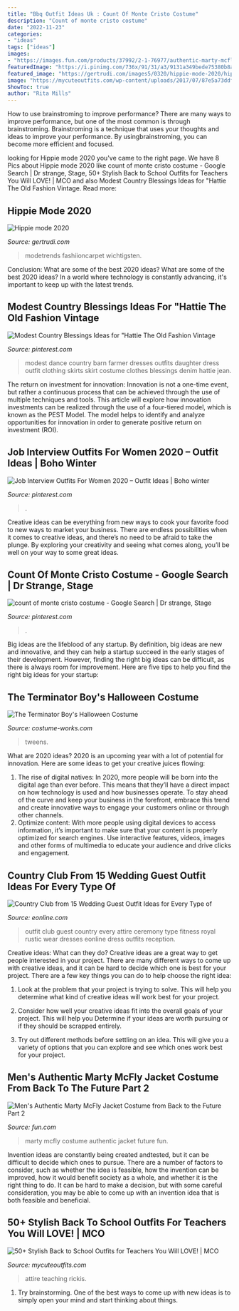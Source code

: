 ```yaml
---
title: "Bbq Outfit Ideas Uk : Count Of Monte Cristo Costume"
description: "Count of monte cristo costume"
date: "2022-11-23"
categories:
- "ideas"
tags: ["ideas"]
images:
- "https://images.fun.com/products/37992/2-1-76977/authentic-marty-mcfly-jacket.jpg"
featuredImage: "https://i.pinimg.com/736x/91/31/a3/9131a349bede75380b8a1581a8f9674b--old-fashion-fashion-vintage.jpg"
featured_image: "https://gertrudi.com/images5/0320/hippie-mode-2020/hippie-mode-2020-99_3.jpg"
image: "https://mycuteoutfits.com/wp-content/uploads/2017/07/87e5a73ddf3b00c659e179e986c879fa-415x1024.jpg"
ShowToc: true
author: "Rita Mills"
---
```



How to use brainstroming to improve performance?
There are many ways to improve performance, but one of the most common is through brainstroming. Brainstroming is a technique that uses your thoughts and ideas to improve your performance. By usingbrainstroming, you can become more efficient and focused.

	

		
looking for Hippie mode 2020 you've came to the right page. We have 8 Pics about Hippie mode 2020 like count of monte cristo costume - Google Search | Dr strange, Stage, 50+ Stylish Back to School Outfits for Teachers You Will LOVE! | MCO and also Modest Country Blessings Ideas for &quot;Hattie The Old Fashion Vintage. Read more:
		
    
## Hippie Mode 2020

<img loading=lazy src="https://gertrudi.com/images5/0320/hippie-mode-2020/hippie-mode-2020-99_3.jpg" onerror="this.onerror=null;this.src='https://tse3.mm.bing.net/th?id=OIP.Wq9BlqldNLBpcflsdsYcrAAAAA&amp;pid=15.1';" alt="Hippie mode 2020">

_Source: gertrudi.com_

>modetrends fashiioncarpet wichtigsten. 

	

Conclusion: What are some of the best 2020 ideas?
What are some of the best 2020 ideas? In a world where technology is constantly advancing, it's important to keep up with the latest trends.

    
## Modest Country Blessings Ideas For &quot;Hattie The Old Fashion Vintage

<img loading=lazy src="https://i.pinimg.com/736x/91/31/a3/9131a349bede75380b8a1581a8f9674b--old-fashion-fashion-vintage.jpg" onerror="this.onerror=null;this.src='https://tse4.mm.bing.net/th?id=OIP.AZxcLq1AcOw5R-I9uZj_FAHaLG&amp;pid=15.1';" alt="Modest Country Blessings Ideas for &quot;Hattie The Old Fashion Vintage">

_Source: pinterest.com_

>modest dance country barn farmer dresses outfits daughter dress outfit clothing skirts skirt costume clothes blessings denim hattie jean. 

	

The return on investment for innovation:
Innovation is not a one-time event, but rather a continuous process that can be achieved through the use of multiple techniques and tools. This article will explore how innovation investments can be realized through the use of a four-tiered model, which is known as the PEST Model. The model helps to identify and analyze opportunities for innovation in order to generate positive return on investment (ROI).

    
## Job Interview Outfits For Women 2020 – Outfit Ideas | Boho Winter

<img loading=lazy src="https://i.pinimg.com/736x/29/1a/be/291abe689e9d0f9e79a3ae1c5462811d.jpg" onerror="this.onerror=null;this.src='https://tse3.mm.bing.net/th?id=OIP.vyrT0TnUIcjCxDbgUkNmbgHaLH&amp;pid=15.1';" alt="Job Interview Outfits For Women 2020 – Outfit Ideas | Boho winter">

_Source: pinterest.com_

>. 

	

Creative ideas can be everything from new ways to cook your favorite food to new ways to market your business. There are endless possibilities when it comes to creative ideas, and there’s no need to be afraid to take the plunge. By exploring your creativity and seeing what comes along, you’ll be well on your way to some great ideas.

    
## Count Of Monte Cristo Costume - Google Search | Dr Strange, Stage

<img loading=lazy src="https://i.pinimg.com/736x/fe/ff/64/feff64decf30f48e2f0fdde30d3aff57.jpg" onerror="this.onerror=null;this.src='https://tse1.mm.bing.net/th?id=OIP.FOlVnD8urZYII6PrR4mcrAHaLE&amp;pid=15.1';" alt="count of monte cristo costume - Google Search | Dr strange, Stage">

_Source: pinterest.com_

>. 

	

Big ideas are the lifeblood of any startup. By definition, big ideas are new and innovative, and they can help a startup succeed in the early stages of their development. However, finding the right big ideas can be difficult, as there is always room for improvement. Here are five tips to help you find the right big ideas for your startup: 

    
## The Terminator Boy&#039;s Halloween Costume

<img loading=lazy src="https://photos.costume-works.com/full/the_terminator.jpg" onerror="this.onerror=null;this.src='https://tse1.mm.bing.net/th?id=OIP.Q3Gx03ElTtcam-mNGGT3WwHaLJ&amp;pid=15.1';" alt="The Terminator Boy&#039;s Halloween Costume">

_Source: costume-works.com_

>tweens. 

	

What are 2020 ideas?
2020 is an upcoming year with a lot of potential for innovation. Here are some ideas to get your creative juices flowing: 
1. The rise of digital natives: In 2020, more people will be born into the digital age than ever before. This means that they’ll have a direct impact on how technology is used and how businesses operate. To stay ahead of the curve and keep your business in the forefront, embrace this trend and create innovative ways to engage your customers online or through other channels. 
2. Optimize content: With more people using digital devices to access information, it’s important to make sure that your content is properly optimized for search engines. Use interactive features, videos, images and other forms of multimedia to educate your audience and drive clicks and engagement. 

    
## Country Club From 15 Wedding Guest Outfit Ideas For Every Type Of

<img loading=lazy src="https://akns-images.eonline.com/eol_images/Entire_Site/2015510/rs_634x1024-150610122236-634.outfit-for-every-wedding-rustic-3.jpg" onerror="this.onerror=null;this.src='https://tse1.mm.bing.net/th?id=OIP.hbFtOfVVXpO2FKh5SEp5JwHaL9&amp;pid=15.1';" alt="Country Club from 15 Wedding Guest Outfit Ideas for Every Type of">

_Source: eonline.com_

>outfit club guest country every attire ceremony type fitness royal rustic wear dresses eonline dress outfits reception. 

	

Creative ideas: What can they do?
Creative ideas are a great way to get people interested in your project. There are many different ways to come up with creative ideas, and it can be hard to decide which one is best for your project. There are a few key things you can do to help choose the right idea:
1. Look at the problem that your project is trying to solve. This will help you determine what kind of creative ideas will work best for your project.

2. Consider how well your creative ideas fit into the overall goals of your project. This will help you Determine if your ideas are worth pursuing or if they should be scrapped entirely.

3. Try out different methods before settling on an idea. This will give you a variety of options that you can explore and see which ones work best for your project.


    
## Men&#039;s Authentic Marty McFly Jacket Costume From Back To The Future Part 2

<img loading=lazy src="https://images.fun.com/products/37992/2-1-76977/authentic-marty-mcfly-jacket.jpg" onerror="this.onerror=null;this.src='https://tse3.mm.bing.net/th?id=OIP.AY1RJNXj1mIJ4Uk5uMUgGgHaKl&amp;pid=15.1';" alt="Men&#039;s Authentic Marty McFly Jacket Costume from Back to the Future Part 2">

_Source: fun.com_

>marty mcfly costume authentic jacket future fun. 

	

Invention ideas are constantly being created andtested, but it can be difficult to decide which ones to pursue. There are a number of factors to consider, such as whether the idea is feasible, how the invention can be improved, how it would benefit society as a whole, and whether it is the right thing to do. It can be hard to make a decision, but with some careful consideration, you may be able to come up with an invention idea that is both feasible and beneficial.

    
## 50+ Stylish Back To School Outfits For Teachers You Will LOVE! | MCO

<img loading=lazy src="https://mycuteoutfits.com/wp-content/uploads/2017/07/87e5a73ddf3b00c659e179e986c879fa-415x1024.jpg" onerror="this.onerror=null;this.src='https://tse2.mm.bing.net/th?id=OIP._6GbXJIouLZ6zxqtO0IKjgAAAA&amp;pid=15.1';" alt="50+ Stylish Back to School Outfits for Teachers You Will LOVE! | MCO">

_Source: mycuteoutfits.com_

>attire teaching rickis. 

	

1. Try brainstorming. One of the best ways to come up with new ideas is to simply open your mind and start thinking about things.

